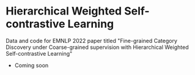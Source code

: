# Hierarchical Weighted Self-contrastive Learning
Data and code for EMNLP 2022 paper titled "Fine-grained Category Discovery under Coarse-grained supervision with Hierarchical Weighted Self-contrastive Learning"
* Coming soon
